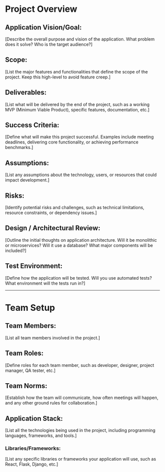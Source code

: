 # **Project Overview**

## **Application Vision/Goal:**
[Describe the overall purpose and vision of the application. What problem does it solve? Who is the target audience?]

## **Scope:**
[List the major features and functionalities that define the scope of the project. Keep this high-level to avoid feature creep.]

## **Deliverables:**
[List what will be delivered by the end of the project, such as a working MVP (Minimum Viable Product), specific features, documentation, etc.]

## **Success Criteria:**
[Define what will make this project successful. Examples include meeting deadlines, delivering core functionality, or achieving performance benchmarks.]

## **Assumptions:**
[List any assumptions about the technology, users, or resources that could impact development.]

## **Risks:**
[Identify potential risks and challenges, such as technical limitations, resource constraints, or dependency issues.]

## **Design / Architectural Review:**
[Outline the initial thoughts on application architecture. Will it be monolithic or microservices? Will it use a database? What major components will be included?]

## **Test Environment:**
[Define how the application will be tested. Will you use automated tests? What environment will the tests run in?]

---

# **Team Setup**

## **Team Members:**
[List all team members involved in the project.]

## **Team Roles:**
[Define roles for each team member, such as developer, designer, project manager, QA tester, etc.]

## **Team Norms:**
[Establish how the team will communicate, how often meetings will happen, and any other ground rules for collaboration.]

## **Application Stack:**
[List all the technologies being used in the project, including programming languages, frameworks, and tools.]

### **Libraries/Frameworks:**
[List any specific libraries or frameworks your application will use, such as React, Flask, Django, etc.]